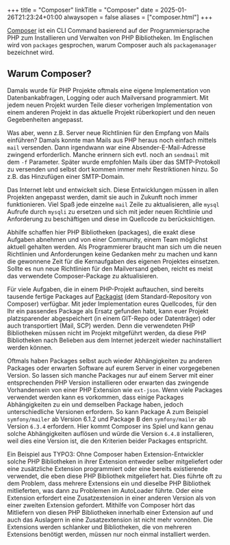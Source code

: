 +++
title = "Composer"
linkTitle = "Composer"
date = 2025-01-26T21:23:24+01:00
alwaysopen = false
aliases = ["composer.html"]
+++

[Composer](https://getcomposer.org/) ist ein CLI Command basierend auf der Programmiersprache PHP zum Installieren und Verwalten von PHP Bibliotheken. Im Englischen wird von `packages` gesprochen, warum Composer auch als `packagemanager` bezeichnet wird.

## Warum Composer?

Damals wurde für PHP Projekte oftmals eine eigene Implementation von Datenbankabfragen, Logging oder auch Mailversand programmiert. Mit jedem neuen Projekt wurden Teile dieser vorherigen Implementation von einem anderen Projekt in das aktuelle Projekt rüberkopiert und den neuen Gegebenheiten angepasst.

Was aber, wenn z.B. Server neue Richtlinien für den Empfang von Mails einführen? Damals konnte man Mails aus PHP heraus noch einfach mittels `mail` versenden. Dann irgendwann war eine Absender-E-Mail-Adresse zwingend erforderlich. Manche erinnern sich evtl. noch an `sendmail` mit dem `-f` Parameter. Später wurde empfohlen Mails über das SMTP-Protokoll zu versenden und selbst dort kommen immer mehr Restriktionen hinzu. So z.B. das Hinzufügen einer SMTP-Domain.

Das Internet lebt und entwickelt sich. Diese Entwicklungen müssen in allen Projekten angepasst werden, damit sie auch in Zukunft noch immer funktionieren. Viel Spaß jede einzelne `mail` Zeile zu aktualisieren, alle `mysql` Aufrufe durch `mysqli` zu ersetzen und sich mit jeder neuen Richtlinie und Anforderung zu beschäftigen und diese im Quellcode zu berücksichtigen.

Abhilfe schaffen hier PHP Bibliotheken (packages), die exakt diese Aufgaben abnehmen und von einer Community, einem Team möglichst aktuell gehalten werden. Als Programmierer braucht man sich um die neuen Richtlinien und Anforderungen keine Gedanken mehr zu machen und kann die gewonnene Zeit für die Kernaufgaben des eigenen Projektes einsetzen. Sollte es nun neue Richtlinien für den Mailversand geben, reicht es meist das verwendete Composer-Package zu aktualisieren.

Für viele Aufgaben, die in einem PHP-Projekt auftauchen, sind bereits tausende fertige Packages auf [Packagist](https://packagist.org/) (dem Standard-Repository von Composer) verfügbar. Mit jeder Implementation eures Quellcodes, für den Ihr ein passendes Package als Ersatz gefunden habt, kann euer Projekt platzsparender abgespeichert (in einem GIT-Repo oder Datenträger) oder auch transportiert (Mail, SCP) werden. Denn die verwendeten PHP Bibliotheken müssen nicht im Projekt mitgeführt werden, da diese PHP Bibliotheken nach Belieben aus dem Internet jederzeit wieder nachinstalliert werden können.

Oftmals haben Packages selbst auch wieder Abhängigkeiten zu anderen Packages oder erwarten Software auf eurem Server in einer vorgegebenen Version. So lassen sich manche Packages nur auf einem Server mit einer entsprechenden PHP Version installieren oder erwarten das zwingende Vorhandensein von einer PHP Extension wie `ext-json`. Wenn viele Packages verwendet werden kann es vorkommen, dass einige Packages Abhängigkeiten zu ein und demselben Package haben, jedoch unterschiedliche Versionen erfordern. So kann Package A zum Beispiel `symfony/mailer` ab Version 6.1.2 und Package B den `symfony/mailer` ab Version `6.3.4` erfordern. Hier kommt Composer ins Spiel und kann genau solche Abhängigkeiten auflösen und würde die Version `6.4.8` installieren, weil dies eine Version ist, die den Kriterien beider Packages entspricht.

Ein Beispiel aus TYPO3: Ohne Composer haben Extension-Entwickler solche PHP Bibliotheken in ihrer Extension entweder selber mitgeliefert oder eine zusätzliche Extension programmiert oder eine bereits existierende verwendet, die eben diese PHP Bibliothek mitgeliefert hat. Dies führte oft zu dem Problem, dass mehrere Extensions ein und dieselbe PHP Bibliothek mitlieferten, was dann zu Problemen im AutoLoader führte. Oder eine Extension erfordert eine Zusatzextension in einer anderen Version als von einer zweiten Extension gefordert. Mithilfe von Composer hört das Mitliefern von diesen PHP Bibliotheken innerhalb einer Extension auf und auch das Auslagern in eine Zusatzextension ist nicht mehr vonnöten. Die Extensions werden schlanker und Bibliotheken, die von mehreren Extensions benötigt werden, müssen nur noch einmal installiert werden.
